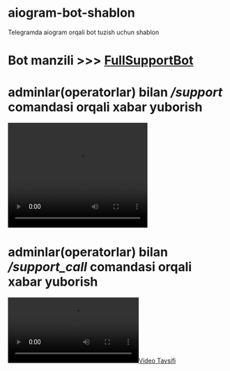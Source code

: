 # aiogram-bot-shablon
Telegramda  aiogram orqali  bot tuzish uchun shablon

# Bot manzili  >>> [FullSupportBot](https://t.me/fullsupport_bot)

# adminlar(operatorlar) bilan */support* comandasi orqali xabar yuborish

<video width="320" height="240" controls>
  <source src="mp4/1.mp4" type="video/mp4">
  Your browser does not support the video tag.
</video>



# adminlar(operatorlar) bilan */support_call* comandasi orqali xabar yuborish

[![Video Tavsifi](mp4/2.mp4)](mp4/2.mp4)
